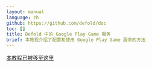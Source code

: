 ```yaml
---
layout: manual
language: zh
github: https://github.com/defold/doc
toc: []
title: Defold 中的 Google Play Game 服务
brief: 本教程介绍了配置和使用 Google Play Game 服务的方法
---
```

[本教程已被移至这里](/extension-gpgs)
